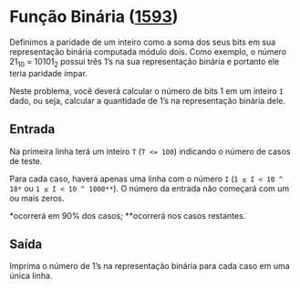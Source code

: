 # Função Binária ([1593](https://www.urionlinejudge.com.br/judge/pt/problems/view/1593))

Definimos a paridade de um inteiro como a soma dos seus bits em sua representação binária computada módulo dois. Como exemplo, o número 21<sub>10</sub> = 10101<sub>2</sub> possui três 1’s na sua representação binária e portanto ele teria paridade ímpar.

Neste problema, você deverá calcular o número de bits 1 em um inteiro `I` dado, ou seja, calcular a quantidade de 1’s na representação binária dele.

## Entrada

Na primeira linha terá um inteiro `T` (`T <= 100`) indicando o número de casos de teste.

Para cada caso, haverá apenas uma linha com o número `I` (`1 ≤ I < 10 ^ 18*` ou `1 ≤ I < 10 ^ 1000**`). O número da entrada não começará com um ou mais zeros.

*ocorrerá em 90% dos casos;
**ocorrerá nos casos restantes.

## Saída

Imprima o número de 1’s na representação binária para cada caso em uma única linha.